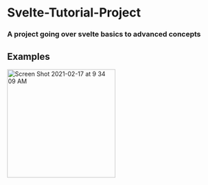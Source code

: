 # Svelte-Tutorial-Project
### A project going over svelte basics to advanced concepts

## Examples

<img width="252" alt="Screen Shot 2021-02-17 at 9 34 09 AM" src="https://user-images.githubusercontent.com/44812411/108177415-80856b00-7103-11eb-9506-79f2339221ae.png">

